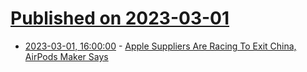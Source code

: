 # [Published on 2023-03-01](index.md)

* [2023-03-01, 16:00:00](https://apple.slashdot.org/story/23/03/01/1338227/apple-suppliers-are-racing-to-exit-china-airpods-maker-says?utm_source=rss1.0mainlinkanon&utm_medium=feed) - [Apple Suppliers Are Racing To Exit China, AirPods Maker Says](https://apple.slashdot.org/story/23/03/01/1338227/apple-suppliers-are-racing-to-exit-china-airpods-maker-says?utm_source=rss1.0mainlinkanon&utm_medium=feed)
